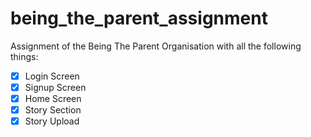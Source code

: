# being_the_parent_assignment

Assignment of the Being The Parent Organisation with all the following things:
- [x] Login Screen
- [x] Signup Screen
- [x] Home Screen
- [x] Story Section
- [x] Story Upload
